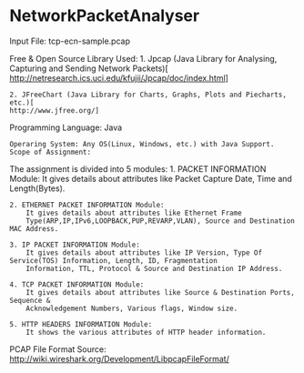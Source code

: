 NetworkPacketAnalyser
=====================

Input File: tcp-ecn-sample.pcap

Free & Open Source Library Used:
	1. Jpcap (Java Library for Analysing, Capturing and Sending Network Packets)[
	http://netresearch.ics.uci.edu/kfujii/Jpcap/doc/index.html]

	2. JFreeChart (Java Library for Charts, Graphs, Plots and Piecharts, etc.)[
	http://www.jfree.org/]

Programming Language: Java
	
	Operaring System: Any OS(Linux, Windows, etc.) with Java Support.
	Scope of Assignment:

The assignment is divided into 5 modules:
	1. PACKET INFORMATION Module:
		It gives details about attributes like Packet Capture Date, Time and
		Length(Bytes).

	2. ETHERNET PACKET INFORMATION Module:
		It gives details about attributes like Ethernet Frame
		Type(ARP,IP,IPv6,LOOPBACK,PUP,REVARP,VLAN), Source and Destination MAC Address.

	3. IP PACKET INFORMATION Module:
		It gives details about attributes like IP Version, Type Of Service(TOS) Information, Length, ID, Fragmentation
		Information, TTL, Protocol & Source and Destination IP Address.

	4. TCP PACKET INFORMATION Module:
		It gives details about attributes like Source & Destination Ports, Sequence &
		Acknowledgement Numbers, Various flags, Window size.

	5. HTTP HEADERS INFORMATION Module:
		It shows the various attributes of HTTP header information.

							
PCAP File Format
Source: http://wiki.wireshark.org/Development/LibpcapFileFormat/



